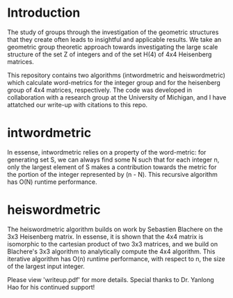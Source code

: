 # Introduction
The study of groups through the investigation of the geometric structures that they create often leads to insightful and applicable results. We take an geometric group theoretic approach towards investigating the large scale structure of the set Z of integers and of the set H(4) of 4x4 Heisenberg matrices.

This repository contains two algorithms (intwordmetric and heiswordmetric) which calculate word-metrics for the integer group and for the heisenberg group of 4x4 matrices, respectively. The code was developed in collaboration with a research group at the University of Michigan, and I have attatched our write-up with citations to this repo.

# intwordmetric
In essense, intwordmetric relies on a property of the word-metric: for generating set S, we can always find some N such that for each integer n, only the largest element of S makes a contribution towards the metric for the portion of the integer represented by (n - N). This recursive algorithm has O(N) runtime performance.

# heiswordmetric
The heiswordmetric algorithm builds on work by Sebastien Blachere on the 3x3 Heisenberg matrix. In essense, it is shown that the 4x4 matrix is isomorphic to the cartesian product of two 3x3 matrices, and we build on Blachere's 3x3 algorithm to analytically compute the 4x4 algorithm. This iterative algorithm has O(n) runtime performance, with respect to n, the size of the largest input integer.

Please view 'writeup.pdf' for more details. Special thanks to Dr. Yanlong Hao for his continued support!
